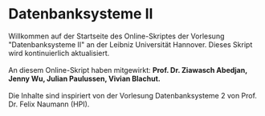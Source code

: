 # Datenbanksysteme II

Willkommen auf der Startseite des Online-Skriptes der Vorlesung "Datenbanksysteme II" an der Leibniz Universität Hannover. Dieses Skript wird kontinuierlich aktualisiert.
<br>
<br>
An diesem Online-Skript haben mitgewirkt: **Prof. Dr. Ziawasch Abedjan, Jenny Wu, Julian Paulussen, Vivian Blachut.**
<br>
<br>
Die Inhalte sind inspiriert von der Vorlesung Datenbanksysteme 2 von Prof. Dr. Felix Naumann (HPI).

```{tableofcontents}
```